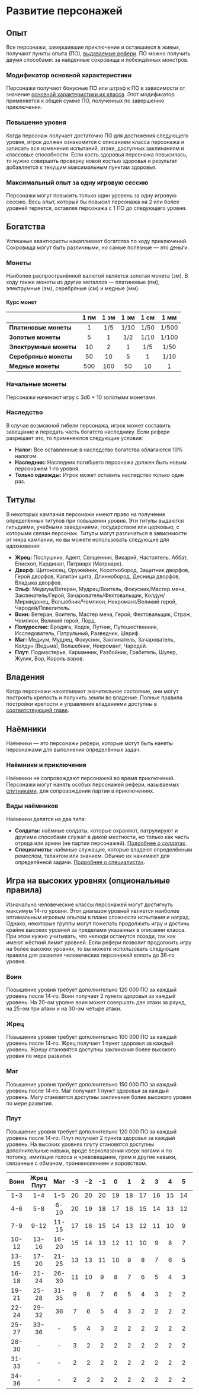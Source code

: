 # Развитие персонажей

## Опыт
Все персонажи, завершившие приключение и оставшиеся в живых, получают пункты опыта (ПО), [выдаваемые рефери](temp). ПО можно получить двумя способами: за найденные сокровища и побеждённых монстров.

### Модификатор основной характеристики
Персонажи получают бонусные ПО или штраф к ПО в зависимости от значение [основной характеристики их класса](player-characters#основные-характеристики). Этот модификатор применяется к общей сумме ПО, полученных по завершению приключения.

### Повышение уровня
Когда персонаж получает достаточно ПО для достижения следующего уровня, игрок должен ознакомится с описанием класса персонажа и записать все изменения испытаний, атаки, доступных заклинаниям и классовые способности. Если кость здоровья персонажа повысилась, то нужно совершить проверку новой костью здоровья и результат добавляется к текущим максимальным пунктам здоровья.

### Максимальный опыт за одну игровую сессию
Персонажи могут повысить только один уровень за одну игровую сессию. Весь опыт, который бы повысил персонажа на 2 или более уровней теряется, оставляя персонажа с 1 ПО до следующего уровня.

## Богатства
Успешные авантюристы накапливают богатства по ходу приключений. Сокровища могут быть различными, но самые полезные — это деньги.

### Монеты
Наиболее распространённой валютой является золотая монета (зм). В ходу также монеты из других металлов — платиновые (пм), электрумные (эм), серебряные (см) и медные (мм).

#### Курс монет

|                       | 1 пм | 1 зм | 1 эм | 1 см | 1 мм  |
|:----------------------|:----:|:----:|:----:|:----:|:-----:|
| **Платиновые монеты**  |  1   | 1/5  | 1/10 | 1/50 | 1/500 |
| **Золотые монеты**     |  5   |  1   | 1/2  | 1/10 | 1/100 |
| **Электрумные монеты** |  10  |  2   |  1   | 1/5  | 1/50  |
| **Серебряные монеты**  |  50  |  10  |  5   |  1   | 1/10  |
| **Медные монеты**      | 500  | 100  |  50  |  10  |   1   |

### Начальные монеты
Персонажи начинают игру с 3d6 × 10 золотыми монетами.

### Наследство
В случае возможной гибели персонажа, игрок может составить завещание и передать часть богатств наследнику. Если рефери разрешает это, то применяются следующие условия:
- **Налог:** Все оставленные в наследство богатства облагаются 10% налогом.
- **Наследник:** Наследник погибшего персонажа должен быть новым персонажем 1-го уровня.
- **Только однажды:** Игрок может оставить наследство только один раз.

## Титулы
В некоторых кампания персонажи имеют право на получение определённых титулов при повышении уровня. Эти титулы выдаются гильдиями, учебными заведениями, государством или церковью, с которыми связан персонаж. Титулы могут различаться в зависимости от мира кампании, но вы можете использовать следующие для вдохновения:
- **Жрец:** Послушник, Адепт, Священник, Викарий, Настоятель, Аббат, Епископ, Кардинал, Патриарх (Матриарх).
- **Дворф:** Щитоносец, Оружейник, Короткобород, Защитник дворфов, Герой дворфов, Капитан щита, Длиннобород, Десница дворфов, Владыка дворфов.
- **Эльф:** Медиум/Ветеран, Мудрец/Воитель, Фокусник/Мастер меча, Заклинатель/Герой, Зачарователь/Фехтовальщик, Колдун/Мирмидонец, Волшебник/Чемпион, Некромант/Великий герой, Чародей/Повелитель.
- **Воин:** Ветеран, Воитель, Мастер меча, Герой, Фехтовальщик, Страж, Чемпион, Великий герой, Лорд.
- **Полурослик:** Бродяга, Ходок, Путник, Путешественник, Исследователь, Патрульный, Разведчик, Шериф.
- **Маг:** Медиум, Мудрец, Фокусник, Заклинатель, Зачарователь, Колдун (Ведьма), Волшебник, Некромант, Чародей.
- **Плут:** Подмастерье, Карманник, Разбойник, Грабитель, Шулер, Жулик, Вор, Король воров.

## Владения
Когда персонажи накапливают значительное состояние, они могут построить крепость и получить земли во владение. Полные правила постройки крепости и управления владениями доступны в [соответствующей главе](temp).

## Наёмники
Наёмники — это персонажи рефери, которые могут быть наняты персонажами для выполнения определённых задач.

### Наёмники и приключения
Наёмники не сопровождают персонажей во время приключений. Персонажи могут нанять особых персонажей рефери, называемых [спутниками](temp), для сопровождения партии в приключениях.

### Виды наёмников
Наёмники делятся на два типа:
- **Солдаты:** наёмные солдаты, которые охраняют, патрулируют и другими способами служат в дикой местности, но только как часть отряда или армии (не партии персонажей). [Подробнее о солдатах](temp).
- **Специалисты:** наёмные служащие, которые владеют определённым ремеслом, талантом или знанием. Обычно их нанимают для определённой задачи. [Подробнее о специалистах](temp).

## Игра на высоких уровнях (опциональные правила)
Изначально человеческие классы персонажей могут достигнуть максимум 14-го уровня. Этот диапазон уровней является наиболее оптимальным игровым опытом в плане сложности испытания и наград. Однако, некоторые группы могут пожелать продолжить игру и достичь крайне высоких уровней за пределами указанных в описании класса. При этом нужно учитывать, что нелюди останутся позади, так как имеют жёсткий лимит уровней. Если рефери позволит продолжить игру на более высоких уровнях, то вы можете использовать следующие правила для развития человеческих персонажей вплоть до 36-го уровня.

### Воин
Повышение уровня требует дополнительно 120 000 ПО за каждый уровень после 14-го. Воин получает 2 пункта здоровья за каждый уровень. На 20-ом уровне воин может совершать две атаки за раунд, на 25-ом три атаки и на 30-ом четыре атаки.

### Жрец
Повышение уровня требует дополнительно 100 000 ПО за каждый уровень после 14-го. Жрец получает 1 пункт здоровья за каждый уровень. Жрецу становятся доступны заклинания более высокого уровня по мере развития.

### Маг
Повышение уровня требует дополнительно 150 000 ПО за каждый уровень после 14-го. Маг получает 1 пункт здоровья за каждый уровень. Магу становятся доступны заклинания более высокого уровня по мере развития.

### Плут
Повышение уровня требует дополнительно 120 000 ПО за каждый уровень после 14-го. Плут получает 2 пункта здоровья за каждый уровень. На высоких уровнях плуту становятся доступны дополнительные навыки, вроде верхолазания кверх ногами и по потолку, имитация голоса и чревовещание, грим и другие навыки, связанные с обманом, проникновением и воровством.

| Воин  | Жрец Плут |  Маг  | -3 | -2 | -1 | 0  | 1  | 2  | 3  | 4  | 5  | 6  | 7  | 8  | 9  |
|:-----:|:---------:|:-----:|:--:|:--:|:--:|:--:|:--:|:--:|:--:|:--:|:--:|:--:|:--:|:--:|:--:|
|  1-3  |    1-4    |  1-5  | 20 | 20 | 20 | 19 | 18 | 17 | 16 | 15 | 14 | 13 | 12 | 11 | 10 |
|  4-6  |    5-8    | 6-10  | 20 | 19 | 18 | 17 | 16 | 15 | 14 | 13 | 12 | 11 | 10 | 9  | 8  |
|  7-9  |   9-12    | 11-15 | 17 | 16 | 15 | 14 | 13 | 12 | 11 | 10 | 9  | 8  | 7  | 6  | 5  |
| 10-12 |   13-16   | 16-20 | 15 | 14 | 13 | 12 | 11 | 10 | 9  | 8  | 7  | 6  | 5  | 4  | 3  |
| 13-15 |   17-20   | 21-25 | 13 | 13 | 11 | 10 | 9  | 8  | 7  | 6  | 5  | 4  | 3  | 2  | 2  |
| 16-18 |   21-24   | 26-30 | 11 | 10 | 9  | 8  | 7  | 6  | 5  | 4  | 3  | 2  | 2  | 2  | 2  |
| 19-21 |   25-28   | 31-35 | 9  | 8  | 7  | 6  | 5  | 4  | 3  | 2  | 2  | 2  | 2  | 2  | 2  |
| 22-24 |   29-32   |  36   | 7  | 6  | 5  | 4  | 3  | 2  | 2  | 2  | 2  | 2  | 2  | 2  | 2  |
| 25-27 |   33-36   |   -   | 5  | 4  | 3  | 2  | 2  | 2  | 2  | 2  | 2  | 2  | 2  | 2  | 2  |
| 28-30 |     -     |   -   | 3  | 2  | 2  | 2  | 2  | 2  | 2  | 2  | 2  | 2  | 2  | 2  | 2  |
| 31-33 |     -     |   -   | 2  | 2  | 2  | 2  | 2  | 2  | 2  | 2  | 2  | 2  | 2  | 2  | 2  |
| 34-36 |     -     |   -   | 2  | 2  | 2  | 2  | 2  | 2  | 2  | 2  | 2  | 2  | 2  | 2  | 2  |
